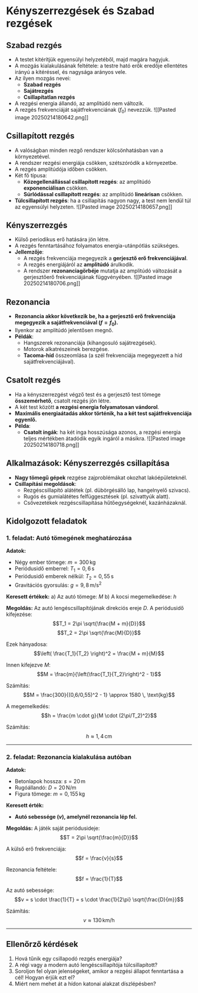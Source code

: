 # Kényszerrezgések és Szabad rezgések

## Szabad rezgés
- A testet kitérítjük egyensúlyi helyzetéből, majd magára hagyjuk.
- A mozgás kialakulásának feltétele: a testre ható erők eredője ellentétes irányú a kitéréssel, és nagysága arányos vele.
- Az ilyen mozgás nevei:
  - **Szabad rezgés**
  - **Sajátrezgés**
  - **Csillapítatlan rezgés**
- A rezgési energia állandó, az amplitúdó nem változik.
- A rezgés frekvenciáját sajátfrekvenciának ($f_0$) nevezzük.
![[Pasted image 20250214180642.png]]
## Csillapított rezgés
- A valóságban minden rezgő rendszer kölcsönhatásban van a környezetével.
- A rendszer rezgési energiája csökken, szétszóródik a környezetbe.
- A rezgés amplitúdója időben csökken.
- Két fő típusa:
  - **Közegellenállással csillapított rezgés**: az amplitúdó **exponenciálisan** csökken.
  - **Súrlódással csillapított rezgés**: az amplitúdó **lineárisan** csökken.
- **Túlcsillapított rezgés**: ha a csillapítás nagyon nagy, a test nem lendül túl az egyensúlyi helyzeten.
![[Pasted image 20250214180657.png]]
## Kényszerrezgés
- Külső periodikus erő hatására jön létre.
- A rezgés fenntartásához folyamatos energia-utánpótlás szükséges.
- **Jellemzője**:
  - A rezgés frekvenciája megegyezik a **gerjesztő erő frekvenciájával**.
  - A rezgés energiájáról az **amplitúdó** árulkodik.
  - A rendszer **rezonanciagörbéje** mutatja az amplitúdó változását a gerjesztőerő frekvenciájának függvényében.
![[Pasted image 20250214180706.png]]
## Rezonancia
- **Rezonancia akkor következik be, ha a gerjesztő erő frekvenciája megegyezik a sajátfrekvenciával ($f = f_0$).**
- Ilyenkor az amplitúdó jelentősen megnő.
- **Példák**:
  - Hangszerek rezonanciája (kihangosuló sajátrezgések).
  - Motorok alkatrészeinek berezgése.
  - **Tacoma-híd** összeomlása (a szél frekvenciája megegyezett a híd sajátfrekvenciájával).

## Csatolt rezgés
- Ha a kényszerrezgést végző test és a gerjesztő test tömege **összemérhető**, csatolt rezgés jön létre.
- A két test között **a rezgési energia folyamatosan vándorol**.
- **Maximális energiaátadás akkor történik, ha a két test sajátfrekvenciája egyenlő.**
- **Példa**:  
  - **Csatolt ingák**: ha két inga hosszúsága azonos, a rezgési energia teljes mértékben átadódik egyik ingáról a másikra.
![[Pasted image 20250214180718.png]]
## Alkalmazások: Kényszerrezgés csillapítása
- **Nagy tömegű gépek** rezgése zajproblémákat okozhat lakóépületeknél.
- **Csillapítási megoldások**:
  - Rezgéscsillapító alátétek (pl. dübörgésálló lap, hangelnyelő szivacs).
  - Rugós és gumialátétes felfüggesztések (pl. szivattyúk alatt).
  - Csővezetékek rezgéscsillapítása hűtőegységeknél, kazánházaknál.

## Kidolgozott feladatok

### 1. feladat: Autó tömegének meghatározása
**Adatok:**
- Négy ember tömege: $m = 300 \, \text{kg}$
- Periódusidő emberrel: $T_1 = 0,6 \, \text{s}$
- Periódusidő emberek nélkül: $T_2 = 0,55 \, \text{s}$
- Gravitációs gyorsulás: $g = 9,8 \, \text{m/s}^2$

**Keresett értékek:**
a) Az autó tömege: $M$
b) A kocsi megemelkedése: $h$

**Megoldás:**
Az autó lengéscsillapítójának direkciós ereje $D$. A periódusidő kifejezése:
$$T_1 = 2\pi \sqrt{\frac{M + m}{D}}$$
$$T_2 = 2\pi \sqrt{\frac{M}{D}}$$

Ezek hányadosa:
$$\left( \frac{T_1}{T_2} \right)^2 = \frac{M + m}{M}$$

Innen kifejezve $M$:
$$M = \frac{m}{\left(\frac{T_1}{T_2}\right)^2 - 1}$$

Számítás:
$$M = \frac{300}{(0,6/0,55)^2 - 1} \approx 1580 \, \text{kg}$$

A megemelkedés:
$$h = \frac{m \cdot g}{M \cdot (2\pi/T_2)^2}$$

Számítás:
$$h \approx 1,4 \, \text{cm}$$

---

### 2. feladat: Rezonancia kialakulása autóban
**Adatok:**
- Betonlapok hossza: $s = 20 \, \text{m}$
- Rugóállandó: $D = 20 \, \text{N/m}$
- Figura tömege: $m = 0,155 \, \text{kg}$

**Keresett érték:**
- **Autó sebessége ($v$), amelynél rezonancia lép fel.**

**Megoldás:**
A játék saját periódusideje:
$$T = 2\pi \sqrt{\frac{m}{D}}$$

A külső erő frekvenciája:
$$f = \frac{v}{s}$$

Rezonancia feltétele:
$$f = \frac{1}{T}$$

Az autó sebessége:
$$v = s \cdot \frac{1}{T} = s \cdot \frac{1}{2\pi} \sqrt{\frac{D}{m}}$$

Számítás:
$$v \approx 130 \, \text{km/h}$$

---

## Ellenőrző kérdések
1. Hová tűnik egy csillapodó rezgés energiája?
2. A régi vagy a modern autó lengéscsillapítója túlcsillapított?
3. Soroljon fel olyan jelenségeket, amikor a rezgési állapot fenntartása a cél! Hogyan érjük ezt el?
4. Miért nem mehet át a hídon katonai alakzat díszlépésben?